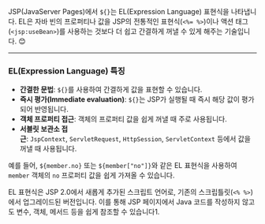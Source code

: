 JSP(JavaServer Pages)에서 `${}`는 EL(Expression Language) 표현식을 나타냅니다. EL은 자바 빈의 프로퍼티나 값을 JSP의 전통적인 표현식(`<%= %>`)이나 액션 태그(`<jsp:useBean>`)를 사용하는 것보다 더 쉽고 간결하게 꺼낼 수 있게 해주는 기술입니다. 😊

---

### EL(Expression Language) 특징

- **간결한 문법**: `${}`를 사용하여 간결하게 값을 표현할 수 있습니다.
- **즉시 평가(Immediate evaluation)**: `${}`는 JSP가 실행될 때 즉시 해당 값이 평가되어 반영됩니다.
- **객체 프로퍼티 접근**: 객체의 프로퍼티 값을 쉽게 꺼낼 때 주로 사용됩니다.
- **서블릿 보관소 접근**: `JspContext`, `ServletRequest`, `HttpSession`, `ServletContext` 등에서 값을 꺼낼 때 사용됩니다.

예를 들어, `${member.no}` 또는 `${member["no"]}`와 같은 EL 표현식을 사용하여 `member` 객체의 `no` 프로퍼티 값을 쉽게 가져올 수 있습니다.

EL 표현식은 JSP 2.0에서 새롭게 추가된 스크립트 언어로, 기존의 스크립틀릿(`<% %>`)에서 업그레이드된 버전입니다. 이를 통해 JSP 페이지에서 Java 코드를 작성하지 않고도 변수, 객체, 메서드 등을 쉽게 참조할 수 있습니다1.